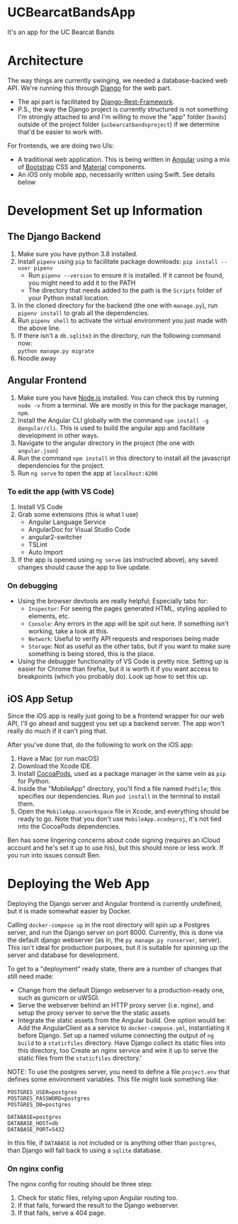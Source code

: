 # UCBearcatBandsApp
It's an app for the UC Bearcat Bands

# Architecture

The way things are currently swinging, we needed a database-backed web API. We're running this through [Django](https://www.djangoproject.com/) for the web part.
  - The api part is facilitated by [Django-Rest-Framework](https://www.django-rest-framework.org/).
  - P.S., the way the Django project is currently structured is not something I'm strongly attached to and I'm willing to move the "app" folder (`bands`) outside of the project folder (`ucbearcatbandsproject`) if we determine that'd be easier to work with.

For frontends, we are doing two UIs:
- A traditional web application. This is being written in [Angular](https://angular.io) using a mix of [Bootstrap](https://getbootstrap.com/) CSS and [Material](https://material.angular.io/) components.
- An iOS only mobile app, necessarily written using Swift. See details below
  
# Development Set up Information
## The Django Backend
1. Make sure you have python 3.8 installed.
2. Install `pipenv` using `pip` to facilitate package downloads: `pip install --user pipenv`
   - Run `pipenv --version` to ensure it is installed. If it cannot be found, you might need to add it to the PATH
   - The directory that needs added to the path is the `Scripts` folder of your Python install location.
3. In the cloned directory for the backend (the one with `manage.py`), run `pipenv install` to grab all the dependencies.
4. Run `pipenv shell` to activate the virtual environment you just made with the above line.
5. If there isn't a `db.sqlite3` in the directory, run the following command now:  
   `python manage.py migrate`
6. Noodle away

## Angular Frontend
1. Make sure you have [Node.js](https://nodejs.org) installed. You can check this by running `node -v` from a terminal. We are mostly in this for the package manager, `npm`.
2. Install the Angular CLI globally with the command `npm install -g @angular/cli`. This is used to build the angular app and facilitate development in other ways.
3. Navigate to the angular directory in the project (the one with `angular.json`)
4. Run the command `npm install` in this directory to install all the javascript dependencies for the project.
5. Run `ng serve` to open the app at `localhost:4200`

### To edit the app (with VS Code)
1. Install VS Code
2. Grab some extensions (this is what I use)
   - Angular Language Service
   - AngularDoc for Visual Studio Code
   - angular2-switcher
   - TSLint
   - Auto Import
3. If the app is opened using `ng serve` (as instructed above), any saved changes should cause the app to live update.

### On debugging
- Using the browser devtools are really helpful; Especially tabs for:
  - `Inspector`: For seeing the pages generated HTML, styling applied to elements, etc.
  - `Console`: Any errors in the app will be spit out here. If something isn't working, take a look at this.
  - `Network`: Useful to verify API requests and responses being made
  - `Storage`: Not as useful as the other tabs, but if you want to make sure something is being stored, this is the place.
- Using the debugger functionality of VS Code is pretty nice. Setting up is easier for Chrome than firefox, but it is worth it if you want access to breakpoints (which you probably do). Look up how to set this up.

## iOS App Setup
Since the iOS app is really just going to be a frontend wrapper for our web API, I'll go ahead and suggest you set up a backend server. The app won't really do much if it can't ping that.

After you've done that, do the following to work on the iOS app:
1. Have a Mac (or run macOS)
2. Download the Xcode IDE.
3. Install [CocoaPods](https://cocoapods.org), used as a package manager in the same vein as `pip` for Python.
4. Inside the "MobileApp" directory, you'll find a file named `Podfile`; this specifies our dependencies. Run `pod install` in the terminal to install them.
5. Open the `MobileApp.xcworkspace` file in Xcode, and everything should be ready to go. Note that you don't use `MobileApp.xcodeproj`, it's not tied into the CocoaPods dependencies.

Ben has some lingering concerns about code signing (requires an iCloud account and he's set it up to use his), but this should more or less work. If you run into issues consult Ben.

# Deploying the Web App

Deploying the Django server and Angular frontend is currently undefined, but it is made somewhat easier by Docker.

Calling `docker-compose up` in the root directory will spin up a Postgres server, and run the Django server on port 8000. Currently, this is done via the default django webserver (as in, the `py manage.py runserver`, server). This isn't ideal for production purposes, but it is suitable for spinning up the server and database for development.

To get to a "deployment" ready state, there are a number of changes that still need made:
  - Change from the default Django webserver to a production-ready one, such as gunicorn or uWSGI. 
  - Serve the webserver behind an HTTP proxy server (i.e. nginx), and setup the proxy server to serve the
    the static assets
  - Integrate the static assets from the Angular build. One option would be:
    Add the AngularClient as a service to `docker-compose.yml`, instantiating it before Django.
    Set up a named volume connecting the output of `ng build` to a `staticfiles` directory.
    Have Django collect its static files into this directory, too
    Create an nginx service and wire it up to serve the static files from the `staticfiles` directory.'

NOTE: To use the postgres server, you need to define a file `project.env` that defines some environment variables. This file might look something like:

```
POSTGRES_USER=postgres
POSTGRES_PASSWORD=postgres
POSTGRES_DB=postgres

DATABASE=postgres
DATABASE_HOST=db
DATABASE_PORT=5432
```

In this file, if `DATABASE` is not included or is anything other than `postgres`, than Django will fall back to using a `sqlite` database.

### On nginx config

The nginx config for routing should be three step: 
  1. Check for static files, relying upon Angular routing too.
  2. If that fails, forward the result to the Django webserver.
  3. If that fails, serve a 404 page.
